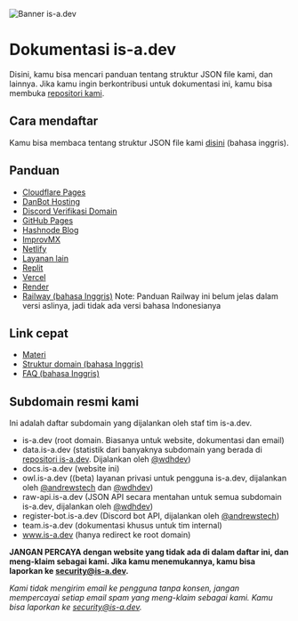 ![Banner is-a.dev](../media/banner.png)

# Dokumentasi is-a.dev
Disini, kamu bisa mencari panduan tentang struktur JSON file kami, dan lainnya. Jika kamu ingin berkontribusi untuk dokumentasi ini, kamu bisa membuka [repositori kami](https://github.com/is-a-dev/docs).

## Cara mendaftar
Kamu bisa membaca tentang struktur JSON file kami [disini](../../useful/domain-structure) (bahasa inggris).

## Panduan
- [Cloudflare Pages](panduan/cloudflare-pages)
- [DanBot Hosting](panduan/dbh)
- [Discord Verifikasi Domain](panduan/discord-verification)
- [GitHub Pages](panduan/github-pages)
- [Hashnode Blog](panduan/hashnode)
- [ImprovMX](panduan/improvmx)
- [Netlify](panduan/netlify)
- [Layanan lain](panduan/other)
- [Replit](panduan/replit)
- [Vercel](panduan/vercel)
- [Render](panduan/render)
- [Railway (bahasa Inggris)](../guides/railway) Note: Panduan Railway ini belum jelas dalam versi aslinya, jadi tidak ada versi bahasa Indonesianya

## Link cepat
 - [Materi](link_cepat/materi)
 - [Struktur domain (bahasa Inggris)](../useful/domain-structure)
 - [FAQ (bahasa Inggris)](../useful/faq)

## Subdomain resmi kami
Ini adalah daftar subdomain yang dijalankan oleh staf tim is-a.dev.

- is-a.dev (root domain. Biasanya untuk website, dokumentasi dan email)
- data.is-a.dev (statistik dari banyaknya subdomain yang berada di [repositori is-a.dev](https://github.com/is-a-dev/register). Dijalankan oleh [@wdhdev](https://github.com/wdhdev))
- docs.is-a.dev (website ini)
- owl.is-a.dev ((beta) layanan privasi untuk pengguna is-a.dev, dijalankan oleh [@andrewstech](https://github.com/andrewstech) dan [@wdhdev](https://github.com/wdhdev))
- raw-api.is-a.dev (JSON API secara mentahan untuk semua subdomain is-a.dev, dijalankan oleh [@wdhdev](https://github.com/wdhdev))
- register-bot.is-a.dev (Discord bot API, dijalankan oleh [@andrewstech](https://github.com/andrewstech))
- team.is-a.dev (dokumentasi khusus untuk tim internal)
- www.is-a.dev (hanya redirect ke root domain)

**JANGAN PERCAYA dengan website yang tidak ada di dalam daftar ini, dan meng-klaim sebagai kami. Jika kamu menemukannya, kamu bisa laporkan ke [security@is-a.dev](mailto:security@is-a.dev).**

*Kami tidak mengirim email ke pengguna tanpa konsen, jangan mempercayai setiap email spam yang meng-klaim sebagai kami. Kamu bisa laporkan ke [security@is-a.dev](mailto:security@is-a.dev).*

<!-- Full translation (including Guide, and 'Useful' section) was provided in Indonesia by @vintheweirdass -->
<!-- to**l banget gw, harusnya ngerjain tugas. et dah -->